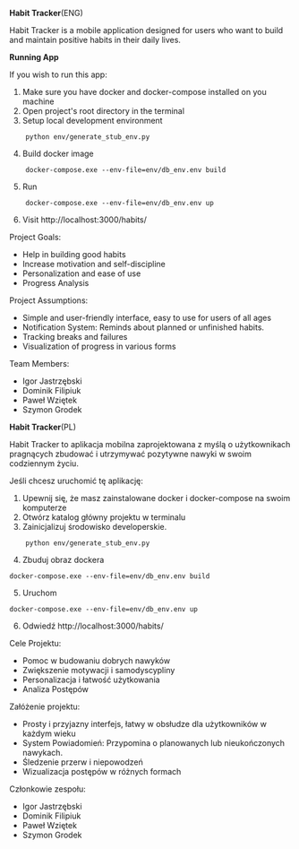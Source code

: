 **Habit Tracker**(ENG)

Habit Tracker is a mobile application designed for users who want to build and maintain positive habits in their daily lives.

**Running App**

If you wish to run this app:

1. Make sure you have docker and docker-compose installed on you machine
2. Open project's root directory in the terminal
3. Setup local development environment
```
    python env/generate_stub_env.py
```
4. Build docker image
```
    docker-compose.exe --env-file=env/db_env.env build
```
5. Run 
```
    docker-compose.exe --env-file=env/db_env.env up
```
6. Visit http://localhost:3000/habits/

Project Goals:
- Help in building good habits
- Increase motivation and self-discipline
- Personalization and ease of use
- Progress Analysis

Project Assumptions:
- Simple and user-friendly interface, easy to use for users of all ages
- Notification System: Reminds about planned or unfinished habits.
- Tracking breaks and failures
- Visualization of progress in various forms

Team Members:
- Igor Jastrzębski
- Dominik Filipiuk
- Paweł Wziętek
- Szymon Grodek


**Habit Tracker**(PL)

Habit Tracker to aplikacja mobilna zaprojektowana z myślą o użytkownikach pragnących zbudować i utrzymywać pozytywne nawyki w swoim codziennym życiu.

Jeśli chcesz uruchomić tę aplikację:

1. Upewnij się, że masz zainstalowane docker i docker-compose na swoim komputerze
2. Otwórz katalog główny projektu w terminalu
3. Zainicjalizuj środowisko developerskie.
```
    python env/generate_stub_env.py
```
4. Zbuduj obraz dockera
```
docker-compose.exe --env-file=env/db_env.env build
```
5. Uruchom 
```
docker-compose.exe --env-file=env/db_env.env up
```
6. Odwiedź http://localhost:3000/habits/

Cele Projektu:
- Pomoc w budowaniu dobrych nawyków
- Zwiększenie motywacji i samodyscypliny
- Personalizacja i łatwość użytkowania
- Analiza Postępów

Załóżenie projektu:
- Prosty i przyjazny interfejs, łatwy w obsłudze dla użytkowników w każdym wieku
- System Powiadomień: Przypomina o planowanych lub nieukończonych nawykach.
- Śledzenie przerw i niepowodzeń
- Wizualizacja postępów w różnych formach

Członkowie zespołu:
- Igor Jastrzębski
- Dominik Filipiuk
- Paweł Wziętek
- Szymon Grodek
